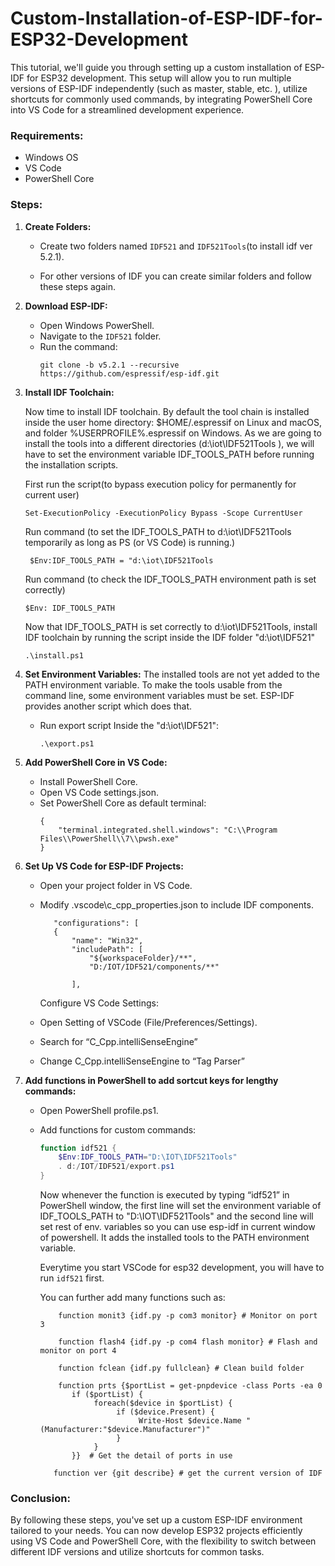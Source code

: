 # Custom-Installation-of-ESP-IDF-for-ESP32-Development
This tutorial, we'll guide you through setting up a custom installation of ESP-IDF for ESP32 development. This setup will allow you to run multiple versions of ESP-IDF independently (such as master, stable, etc. ), utilize shortcuts for commonly used commands, by integrating PowerShell Core into VS Code for a streamlined development experience.
### Requirements:
- Windows OS
- VS Code
- PowerShell Core

### Steps:

1. **Create Folders:**
   - Create two folders named `IDF521` and `IDF521Tools`(to install idf ver 5.2.1).
  
   - For other versions of IDF you can create similar folders and follow these steps again.

2. **Download ESP-IDF:**
   - Open Windows PowerShell.
   - Navigate to the `IDF521` folder.
   - Run the command:
     ```
     git clone -b v5.2.1 --recursive https://github.com/espressif/esp-idf.git
     ```
     
3. **Install IDF Toolchain:**
  
     	 
   Now time to install IDF toolchain. By default the tool chain is installed inside the user home directory: $HOME/.espressif on Linux and ‎macOS, and folder %USERPROFILE%\.espressif on       Windows. ‎As we are going to install the tools into a different directories (d:\iot\IDF521Tools ‎), we will have to set the environment variable IDF_TOOLS_PATH before running the            ‎installation scripts.

   First run the script(to bypass execution policy for permanently for current user)
     ```
     Set-ExecutionPolicy -ExecutionPolicy Bypass -Scope CurrentUser
      ```
     
	 Run command (to set the IDF_TOOLS_PATH to d:\iot\IDF521Tools temporarily as long as ‎PS (or VS Code) is running.)

	```
	 $Env:IDF_TOOLS_PATH = "d:\iot\IDF521Tools
	```
		
	 Run command (to check the IDF_TOOLS_PATH environment path is set correctly)
	 
	```
	$Env: IDF_TOOLS_PATH
	```
 
	Now that IDF_TOOLS_PATH is set correctly to d:\iot\IDF521Tools,  install IDF toolchain by running the ‎script inside the IDF folder "d:\iot\IDF521"
	
	```
	.\install.ps1 
	```
5. **Set Environment Variables:**
The installed tools are not yet added to the PATH environment variable. To make the tools usable from the command line, some environment variables must be set. ESP-IDF provides another script which does that.
   - Run export script Inside the "d:\iot\IDF521":
     ```
     .\export.ps1
     ```

7. **Add PowerShell Core in VS Code:**
   - Install PowerShell Core.
   - Open VS Code settings.json.
   - Set PowerShell Core as default terminal:
     ```
     {
         "terminal.integrated.shell.windows": "C:\\Program Files\\PowerShell\\7\\pwsh.exe"
     }
     ```

9. **Set Up VS Code for ESP-IDF Projects:**
   - Open your project folder in VS Code.
   - Modify .vscode\c_cpp_properties.json to include IDF components.
   
 
     	    "configurations": [
	        {
	            "name": "Win32",
	            "includePath": [
	                "${workspaceFolder}/**",
	                "D:/IOT/IDF521/components/**"
	               
	            ],



	 Configure VS Code Settings:

	- Open Setting of VSCode (File/Preferences/Settings).
	- Search for “C_Cpp.intelliSenseEngine”
	- Change C_Cpp.intelliSenseEngine to “Tag Parser”

8. **Add functions in PowerShell to add sortcut keys for lengthy commands:**
   - Open PowerShell profile.ps1.
   - Add functions for custom commands:
     ```powershell
     function idf521 {
         $Env:IDF_TOOLS_PATH="D:\IOT\IDF521Tools"
         . d:/IOT/IDF521/export.ps1
     }
     ```
		Now whenever the function is executed by typing “idf521” in PowerShell window,  the first line will set the environment variable of IDF_TOOLS_PATH to "D:\IOT\IDF521Tools" and the second line will set rest of env. variables so you can use esp-idf in 	current window of powershell. It adds the installed tools to the PATH environment variable.
		
		Everytime you start VSCode for esp32 development, you will have to run ```idf521``` first.  
		
		You can further add many functions such as:
		
			 function monit3 {idf.py -p com3 monitor} # Monitor on port 3
		 
		 	 function flash4 {idf.py -p com4 flash monitor} # Flash and monitor on port 4
		  
		  	 function fclean {idf.py fullclean} # Clean build folder
			
			 function prts {$portList = get-pnpdevice -class Ports -ea 0
				if ($portList) {
				     foreach($device in $portList) {
				          if ($device.Present) {
				               Write-Host $device.Name "(Manufacturer:"$device.Manufacturer")"
				          }
				     }
				}}  # Get the detail of ports in use
		  
		  	function ver {git describe} # get the current version of IDF




### Conclusion:
By following these steps, you've set up a custom ESP-IDF environment tailored to your needs. You can now develop ESP32 projects efficiently using VS Code and PowerShell Core, with the flexibility to switch between different IDF versions and utilize shortcuts for common tasks.

